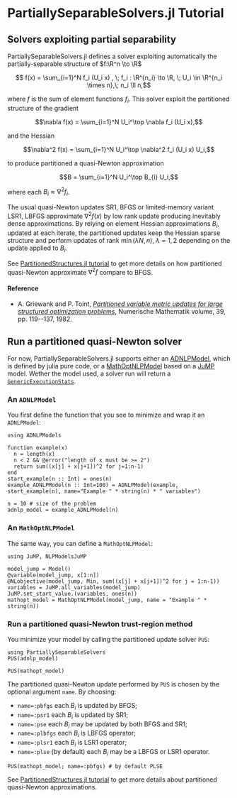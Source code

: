 # PartiallySeparableSolvers.jl Tutorial


## Solvers exploiting partial separability
PartiallySeparableSolvers.jl defines a solver exploiting automatically the partially-separable structure of $f:\R^n \to \R$
```math
 f(x) = \sum_{i=1}^N f_i (U_i x) , \; f_i : \R^{n_i} \to \R, \; U_i \in \R^{n_i \times n},\; n_i \ll n,
```
where $f$ is the sum of element functions $f_i$.
This solver exploit the partitioned structure of the gradient
```math
\nabla f(x) = \sum_{i=1}^N U_i^\top \nabla f_i (U_i x),
```
and the Hessian 
```math
\nabla^2 f(x) = \sum_{i=1}^N U_i^\top \nabla^2 f_i (U_i x) U_i,
```
to produce partitioned a quasi-Newton approximation
```math
B = \sum_{i=1}^N U_i^\top B_{i} U_i,
```
where each $B_{i} \approx \nabla^2 f_i$.

The usual quasi-Newton updates SR1, BFGS or limited-memory variant LSR1, LBFGS approximate $\nabla^2 f(x)$ by low rank update producing inevitably dense approximations.
By relying on element Hessian approximations $B_i$, updated at each iterate, the partitioned updates keep the Hessian sparse structure and perform updates of rank $\min(\lambda N,n), \; \lambda = 1,2$ depending on the update applied to $B_i$.

See [PartitionedStructures.jl tutorial](https://JuliaSmoothOptimizers.github.io/PartitionedStructures.jl/dev/tutorial/) to get more details on how partitioned quasi-Newton approximate $\nabla^2 f$ compare to BFGS.

#### Reference
* A. Griewank and P. Toint, [*Partitioned variable metric updates for large structured optimization problems*](10.1007/BF01399316), Numerische Mathematik volume, 39, pp. 119--137, 1982.


## Run a partitioned quasi-Newton solver
For now, PartiallySeparableSolvers.jl supports either an [ADNLPModel](https://github.com/JuliaSmoothOptimizers/ADNLPModels.jl), which is defined by julia pure code, or a [MathOptNLPModel](https://github.com/JuliaSmoothOptimizers/NLPModelsJuMP.jl) based on a [JuMP](https://github.com/jump-dev/JuMP.jl) model.
Wether the model used, a solver run will return a [`GenericExecutionStats`](https://juliasmoothoptimizers.github.io/SolverCore.jl/dev/reference/#SolverCore.GenericExecutionStats).

### An `ADNLPModel`
You first define the function that you see to minimize and wrap it an `ADNLPModel`:
```@example PSSolver
using ADNLPModels

function example(x)
  n = length(x)
  n < 2 && @error("length of x must be >= 2")
  return sum((x[j] + x[j+1])^2 for j=1:n-1)
end 
start_example(n :: Int) = ones(n)
example_ADNLPModel(n :: Int=100) = ADNLPModel(example, start_example(n), name="Example " * string(n) * " variables")

n = 10 # size of the problem
adnlp_model = example_ADNLPModel(n)
```
### An `MathOptNLPModel`
The same way, you can define a `MathOptNLPModel`:
```@example PSSolver
using JuMP, NLPModelsJuMP

model_jump = Model()
@variable(model_jump, x[1:n])
@NLobjective(model_jump, Min, sum((x[j] + x[j+1])^2 for j = 1:n-1))
variables = JuMP.all_variables(model_jump)
JuMP.set_start_value.(variables, ones(n))
mathopt_model = MathOptNLPModel(model_jump, name = "Example " * string(n))
```

### Run a partitioned quasi-Newton trust-region method
You minimize your model by calling the partitioned update solver `PUS`:
```@example PSSolver
using PartiallySeparableSolvers
PUS(adnlp_model)
```

```@example PSSolver
PUS(mathopt_model)
```

The partitioned quasi-Newton update performed by `PUS` is chosen by the optional argument `name`.
By choosing:
- `name=:pbfgs` each $B_i$ is updated by BFGS;
- `name=:psr1` each $B_i$ is updated by SR1;
- `name=:pse` each $B_i$ may be updated by both BFGS and SR1;
- `name=:plbfgs` each $B_i$ is LBFGS operator;
- `name=:plsr1` each $B_i$ is LSR1 operator;
- `name=:plse` (by default) each $B_i$ may be a LBFGS or LSR1 operator.

```@example PSSolver
PUS(mathopt_model; name=:pbfgs) # by default PLSE
```

See [PartitionedStructures.jl tutorial](https://JuliaSmoothOptimizers.github.io/PartitionedStructures.jl/dev/tutorial/) to get more details about partitioned quasi-Newton approximations.